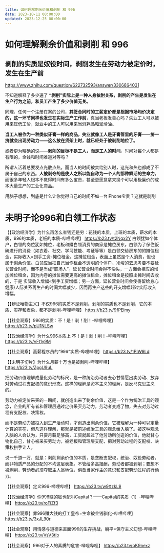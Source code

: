 ```yaml
---
title: 如何理解剩余价值和剥削 和 996
date: 2023-10-11 00:00:00
updated: 2023-12-25 00:00:00
---
```



# 如何理解剩余价值和剥削 和 996

## 剥削的实质是奴役时间，剥削发生在劳动力被定价时，发生在生产前

https://www.zhihu.com/question/622732593/answer/3306864031

不知道解释了多少遍了
**“剥削”实际上是一种人身依附关系，剥削的产生是发生在生产行为之前，和员工产生了多少价值无关。**

同理，任何一个注册在案的公司，**其签合同时的工薪定价都是根据市场均价决定的，这一环节同样也发生在实际生产工作前**，真当老板发善心吗？失业工人可以被用来压低工价，就业中的工人可以用来当消耗品和润滑油。

**当工人被作为一种类似牙膏一样的商品，失业就像工人是牙膏管里的牙膏——挤一挤就会出现劳动力——这么放在货架上时，就已经处于被剥削地位了。**

或者更为精确的说——**剥削的目标不是工人，而是工人的时间**。时间对每个人都是有限的，金钱和时间难道对等吗？

所谓人活着总要发点光散点热，而当人的时间被卖给别人时，这光和热也都成了不属于自己的东西。**人被剥夺的是使人之所以能自称为一个人的那种鲜活的生命力**，而很多年轻人根本不觉得时间有多么宝贵，甚至更愿意拿来换个可以用极廉价的成本大量生产的工业化商品。

用脑子想想，到底是什么让你觉得自己的时间不如一台iPhone宝贵？这就是剥削

# 未明子论996和白领工作状态

【【政治经济学】为什么再怎么省钱还是穷：花钱的本质，上班的本质，薪水的本质，996的本质，老板的本质-哔哩哔哩】 https://b23.tv/t2Nqx2Y 白领犹如个体户，白领的岗位犹如摊位，老板和赚白领消费的商家是摊位房东，白领为了保住饭碗进行的消费（如衣着、社交、学习技能、考证等等）是白领交给房东的的摊位租金，实际收入=到手工资-摊位租金。这摊位租金，表面上虽然是个人消费，但也属于剩余价值。白领应当把自己当作租金不透明的个体户，冷峻的去思考要不要延长营业时间，而不是当成“职场人”。延长营业时间会得不偿失，一方面会相应的增加摊位租金，因为内卷的摊位需要更高的摊位租金，摊位租金是按照出摊时间去收的，于是 实际收入增幅<到手工资增幅；另一方面，延长营业时间会使得留给身心健康/人际关系再生产的时间大幅减少，因而再生产这些的开支增幅超过实际收入增幅。

【【辩证唯物主义】不仅996的实质不是剥削，剥削的实质也不是剥削，它的本质、实存和表象，都不是剥削-哔哩哔哩】 https://b23.tv/9fPElmy

【【社会观察】996的实质：不！是！剥！削！-哔哩哔哩】 https://b23.tv/pU1NLSw

【【政治经济学】为什么996本质上 不！是！剥！削！-哔哩哔哩】 https://b23.tv/vFt1y9M

【【社会观察】高薪程序员的“996”实质-哔哩哔哩】 https://b23.tv/1PIW9Ld

【【未明子切片】为什么月薪十万也是被剥削-哔哩哔哩】 https://b23.tv/ZpgU9uL

把劳动价值理解成量化劳动的标尺，是一种统治劳动者去心甘情愿出卖劳动、放弃对劳动过程支配权的意识形态。这样的理解是资本主义的理解，是反马克思主义的。

劳动力被定价采买的一瞬间，就创造出来了剩余价值，这是一个作为统治工具的观念，企业的所有者和管理层通过定价采买劳动力，劳动者变成了物，失去对劳动过程有支配权、决策权。

而不是劳动力被投入到生产活动时，才创造出剩余价值，它被理解为一种可以定量计算的实在，但凡这样理解，那就是被前述统治工具的观念给入脑了。被这种观念入脑的人会认为，只要月薪足够高，工资就超过了他劳动所创造的价值，他就甘心物化自己，甘心被采买劳动力，被老板和管理层支配，把对劳动过程的支配权、决策权拱手让人。

说一千道一万，就是：剥削剩余价值的本质，是垄断支配权，统治、奴役劳动者，而非物质产品的分配的不均这层表象。不管给多高报酬，劳动者都被剥削；要想不被剥削，劳动者必须夺取主人翁地位，俱备当家作主的意识和支配劳动过程的行动力。

【【社会观察】定义996-哔哩哔哩】 https://b23.tv/w9XzkL9

【【政治经济学】你996赚的钱也配叫Capital？——Capital的实质（1）-哔哩哔哩】 https://b23.tv/roFiZf3

【【社会观察】靠996赚大钱的打工皇帝=生命被金钱驯化-哔哩哔哩】 https://b23.tv/3xJL90r

【【社会观察】用情感与道德来直面996的生存挑战，躺平=保守主义幻想-哔哩哔哩】 https://b23.tv/VsV3tib

【【社会观察】996对于人的素质的危害-哔哩哔哩】 https://b23.tv/oK9nexz
